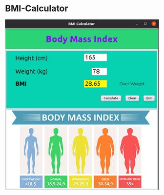 # BMI-Calculator
![alt text](https://github.com/vkhang-stack/BMI-Calculator/blob/master/src/GUI/images-bmi2.png)
